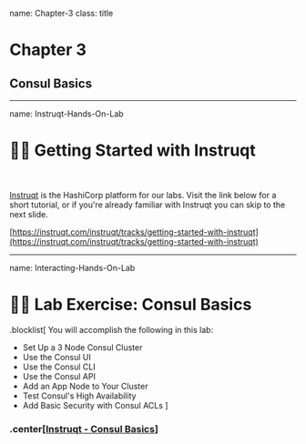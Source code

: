 name: Chapter-3
class: title
# Chapter 3
## Consul Basics

---
name: Instruqt-Hands-On-Lab
# 👩‍💻 Getting Started with Instruqt
<br><br>
[Instruqt](https://instruqt.com) is the HashiCorp platform for our labs. Visit the link below for a short tutorial, or if you're already familiar with Instruqt you can skip to the next slide.

[https://instruqt.com/instruqt/tracks/getting-started-with-instruqt](https://instruqt.com/instruqt/tracks/getting-started-with-instruqt)

---
name: Interacting-Hands-On-Lab
# 👩‍💻 Lab Exercise: Consul Basics
.blocklist[
You will accomplish the following in this lab:

* Set Up a 3 Node Consul Cluster
* Use the Consul UI
* Use the Consul CLI
* Use the Consul API
* Add an App Node to Your Cluster
* Test Consul's High Availability
* Add Basic Security with Consul ACLs
]

### .center[<a href="https://instruqt.com/hashicorp/tracks/consul-basics" target="_blank">Instruqt - Consul Basics</a>]
